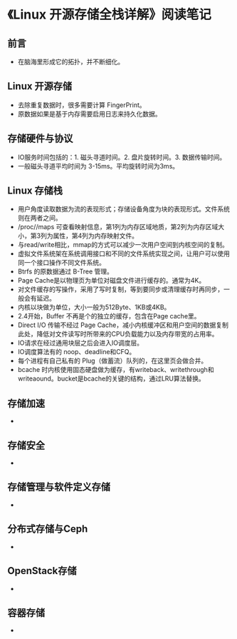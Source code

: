 # 《Linux 开源存储全栈详解》阅读笔记

## 前言

* 在脑海里形成它的拓扑，并不断细化。

## Linux 开源存储

* 去除重复数据时，很多需要计算 FingerPrint。
* 原数据如果是基于内存需要启用日志来持久化数据。

## 存储硬件与协议

* IO服务时间包括的：1. 磁头寻道时间。2. 盘片旋转时间。3. 数据传输时间。
* 一般磁头寻道平均时间为 3-15ms。平均旋转时间为3ms。

## Linux 存储栈

* 用户角度读取数据为流的表现形式；存储设备角度为块的表现形式。文件系统则在两者之间。
* /proc/<pid>/maps 可查看映射信息，第1列为内存区域地质，第2列为内存区域大小，第3列为属性，第4列为内存映射文件。
* 与read/write相比，mmap的方式可以减少一次用户空间到内核空间的复制。
* 虚拟文件系统架在系统调用接口和不同的文件系统实现之间，让用户可以使用同一个接口操作不同文件系统。
* Btrfs 的原数据通过 B-Tree 管理。
* Page Cache是以物理页为单位对磁盘文件进行缓存的。通常为4K。
* 对文件缓存的写操作，采用了写时复制，等到要同步或清理缓存时再同步，一般会有延迟。
* 内核以块做为单位，大小一般为512Byte、1KB或4KB。
* 2.4开始，Buffer 不再是个的独立的缓存，包含在Page cache里。
* Direct I/O 传输不经过 Page Cache，减小内核缓冲区和用户空间的数据复制此处，降低对文件读写时所带来的CPU负载能力以及内存带宽的占用率。
* IO请求在经过通用块层之后会进入IO调度层。
* IO调度算法有的 noop、deadline和CFQ。
* 每个进程有自己私有的 Plug（做蓄流）队列的，在这里页会做合并。
* bcache 时内核使用固态硬盘做为缓存，有writeback、writethrough和writeaound。bucket是bcache的关键的结构，通过LRU算法替换。

## 存储加速

* 

## 存储安全

* 

## 存储管理与软件定义存储

* 

## 分布式存储与Ceph

* 

## OpenStack存储

* 

## 容器存储

* 